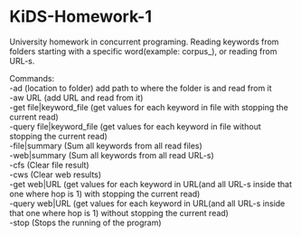 # KiDS-Homework-1  
University homework in concurrent programing. Reading keywords from folders starting with a specific word(example: corpus_), or reading from URL-s.
  
Commands:  
-ad (location to folder) add path to where the folder is and read from it  
-aw URL (add URL and read from it)  
-get file|keyword_file (get values for each keyword in file with stopping the current read)  
-query file|keyword_file (get values for each keyword in file without stopping the current read)  
-file|summary (Sum all keywords from all read files)  
-web|summary (Sum all keywords from all read URL-s)  
-cfs (Clear file result)  
-cws (Clear web results)  
-get web|URL (get values for each keyword in URL(and all URL-s inside that one where hop is 1) with stopping the current read)  
-query web|URL (get values for each keyword in URL(and all URL-s inside that one where hop is 1) without stopping the current read)  
-stop (Stops the running of the program)  
